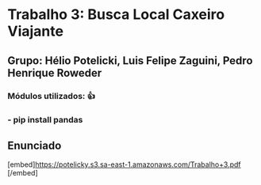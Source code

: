 # Trabalho 3: Busca Local Caxeiro Viajante
## Grupo: Hélio Potelicki, Luis Felipe Zaguini, Pedro Henrique Roweder


### Módulos utilizados: :+1:
###    - pip install pandas

## Enunciado

[embed]https://potelicky.s3.sa-east-1.amazonaws.com/Trabalho+3.pdf
[/embed]
